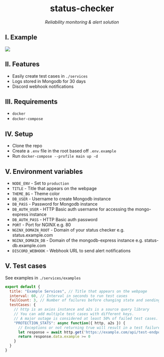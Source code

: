 <p align="center">
  <h1 align="center">status-checker</h1>
  <p align="center"><i>Reliability monitoring & alert solution</i></p>
</p>

## I. Example
![](https://i.imgur.com/M1CA4Vl.png)


## II. Features
* Easily create test cases in `./services`
* Logs stored in Mongodb for 30 days
* Discord webhook notifications

## III. Requirements
* `docker`
* `docker-compose`

## IV. Setup
* Clone the repo
* Create a `.env` file in the root based off `.env.example`
* Run `docker-compose --profile main up -d`

## V. Environment variables
* `NODE_ENV` - Set to `production` 
* `TITLE` - Title that appears on the webpage
* `THEME_BG` - Theme color
* `DB_USER` - Username to create Mongodb instance
* `DB_PASS` - Password for Mongodb instance
* `DB_AUTH_USER` - HTTP Basic auth username for accessing the mongo-express instance
* `DB_AUTH_PASS` - HTTP Basic auth password
* `PORT` - Port for NGINX e.g. 80
* `NGINX_DOMAIN_ROOT` - Domain of your status checker e.g. status.example.com
* `NGINX_DOMAIN_DB` - Domain of the mongodb-express instance e.g. status-db.example.com
* `DISCORD_WEBHOOK` - Webhook URL to send alert notifications

## V. Test cases
See examples in `./services/examples`

```js
export default {
  title: "Example Services", // Title that appears on the webpage
  interval: 60, // Interval in seconds to run test cases
  failCount: 3, // Number of failures before changing state and sending notifications
  testCases: {
    // http is an axios instance and a2s is a source query library
    // You can add multiple test cases with different keys.
    // A major outage is considered at least 50% of failed test cases.
    "PROTECTION_STATS": async function({ http, a2s }) {
      // Exceptions or not returning true will result in a test failure
      let response = await http.get('https://example.com/api/test-endpoint')
      return response.data.example >= 0
    }
  }
}
```